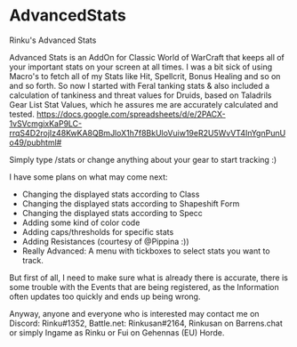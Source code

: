 # AdvancedStats
Rinku's Advanced Stats

Advanced Stats is an AddOn for Classic World of WarCraft that keeps all of your important stats on your screen at all times.
I was a bit sick of using Macro's to fetch all of my Stats like Hit, Spellcrit, Bonus Healing and so on and so forth.
So now I started with Feral tanking stats & also included a calculation of tankiness and threat values for Druids, based on Taladrils Gear List Stat Values, which he assures me are accurately calculated and tested. https://docs.google.com/spreadsheets/d/e/2PACX-1vSVcmgixKaP9LC-rrqS4D2rojIz48KwKA8QBmJloX1h7f8BkUloVuiw19eR2U5WvVT4InYgnPunUo49/pubhtml#

Simply type /stats or change anything about your gear to start tracking :)

I have some plans on what may come next:
* Changing the displayed stats according to Class
* Changing the displayed stats according to Shapeshift Form
* Changing the displayed stats according to Specc
* Adding some kind of color code
* Adding caps/thresholds for specific stats
* Adding Resistances (courtesy of @Pippina :))
* Really Advanced: A menu with tickboxes to select stats you want to track.

But first of all, I need to make sure what is already there is accurate, there is some trouble with the Events that are being registered, as the Information often updates too quickly and ends up being wrong.

Anyway, anyone and everyone who is interested may contact me on Discord: Rinku#1352, Battle.net: Rinkusan#2164, Rinkusan on Barrens.chat or simply Ingame as Rinku or Fui on Gehennas (EU) Horde.
